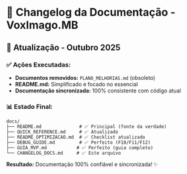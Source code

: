 # 📝 Changelog da Documentação - VoxImago.MB

## 🚀 Atualização - Outubro 2025

### ✅ **Ações Executadas:**
- **Documentos removidos:** `PLANO_MELHORIAS.md` (obsoleto)
- **README.md:** Simplificado e focado no essencial
- **Documentação sincronizada:** 100% consistente com código atual

### 📊 **Estado Final:**
```
docs/
├── README.md              # ✅ Principal (fonte da verdade)
├── QUICK_REFERENCE.md     # ✅ Atualizado
├── README_OPTIMIZACAO.md  # ✅ Checklist atualizado
├── DEBUG_GUIDE.md         # ✅ Perfeito (F10/F11/F12)
├── GUIA_MVP.md           # ✅ Perfeito (guia completo)
└── CHANGELOG_DOCS.md     # ✅ Este arquivo
```

**Resultado:** Documentação 100% confiável e sincronizada! ✨